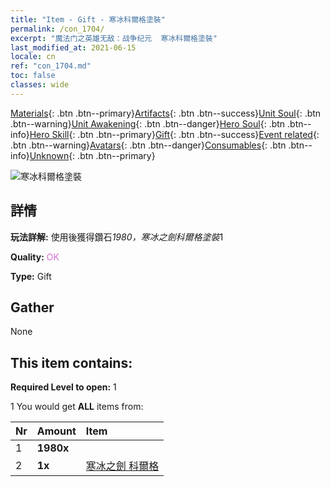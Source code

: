 ```yaml
---
title: "Item - Gift - 寒冰科爾格塗裝"
permalink: /con_1704/
excerpt: "魔法门之英雄无敌：战争纪元  寒冰科爾格塗裝"
last_modified_at: 2021-06-15
locale: cn
ref: "con_1704.md"
toc: false
classes: wide
---
```

 [Materials](/ItemsCN/){: .btn .btn--primary}[Artifacts](/ItemsCN/Artifacts/){: .btn .btn--success}[Unit Soul](/ItemsCN/UnitSoul/){: .btn .btn--warning}[Unit Awakening](/ItemsCN/UnitAwakening/){: .btn .btn--danger}[Hero Soul](/ItemsCN/HeroSoul/){: .btn .btn--info}[Hero Skill](/ItemsCN/HeroSkill/){: .btn .btn--primary}[Gift](/ItemsCN/Gift/){: .btn .btn--success}[Event related](/ItemsCN/Events/){: .btn .btn--warning}[Avatars](/ItemsCN/Avatars/){: .btn .btn--danger}[Consumables](/ItemsCN/Consumables/){: .btn .btn--info}[Unknown](/ItemsCN/Unknown/){: .btn .btn--primary}

 ![寒冰科爾格塗裝](/images/t/i_907168.png)

## 詳情
 **玩法詳解:** 使用後獲得鑽石*1980，寒冰之劍科爾格塗裝*1

 **Quality:** <span style="color: #DA70D6">OK</span>

 **Type:** Gift

## Gather

  None

## This item contains:

 **Required Level to open:** 1

 1 You would get **ALL** items  from:

  | Nr | Amount |     Item    |
  |:---|:-------|:------------|
  | 1 |  **1980x** | <i class="fas fa-gem"/> |  | 
  | 2 |  **1x** | [寒冰之劍 科爾格](/cn/Items/con_1055/) |  | 

